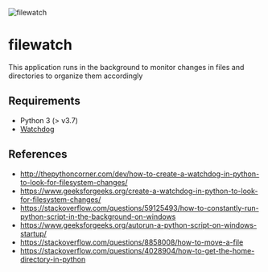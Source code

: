 ![filewatch](https://github.com/pelonchasva/filewatch/workflows/filewatch/badge.svg)

# filewatch

This application runs in the background to monitor changes in files and directories to organize them accordingly

## Requirements

* Python 3 (> v3.7)
* [Watchdog](https://pypi.org/project/watchdog/)

## References

* <http://thepythoncorner.com/dev/how-to-create-a-watchdog-in-python-to-look-for-filesystem-changes/>
* <https://www.geeksforgeeks.org/create-a-watchdog-in-python-to-look-for-filesystem-changes/>
* <https://stackoverflow.com/questions/59125493/how-to-constantly-run-python-script-in-the-background-on-windows>
* <https://www.geeksforgeeks.org/autorun-a-python-script-on-windows-startup/>
* <https://stackoverflow.com/questions/8858008/how-to-move-a-file>
* <https://stackoverflow.com/questions/4028904/how-to-get-the-home-directory-in-python>
